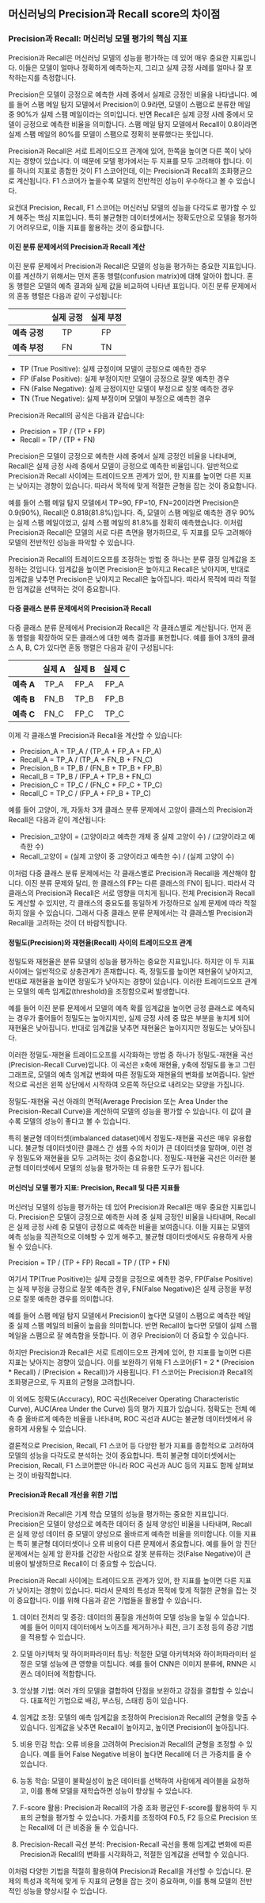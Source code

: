 ## 머신러닝의 Precision과 Recall score의 차이점 

### Precision과 Recall: 머신러닝 모델 평가의 핵심 지표

Precision과 Recall은 머신러닝 모델의 성능을 평가하는 데 있어 매우 중요한 지표입니다. 이들은 모델이 얼마나 정확하게 예측하는지, 그리고 실제 긍정 사례를 얼마나 잘 포착하는지를 측정합니다.

Precision은 모델이 긍정으로 예측한 사례 중에서 실제로 긍정인 비율을 나타냅니다. 예를 들어 스팸 메일 탐지 모델에서 Precision이 0.9라면, 모델이 스팸으로 분류한 메일 중 90%가 실제 스팸 메일이라는 의미입니다. 반면 Recall은 실제 긍정 사례 중에서 모델이 긍정으로 예측한 비율을 의미합니다. 스팸 메일 탐지 모델에서 Recall이 0.8이라면 실제 스팸 메일의 80%를 모델이 스팸으로 정확히 분류했다는 뜻입니다.

Precision과 Recall은 서로 트레이드오프 관계에 있어, 한쪽을 높이면 다른 쪽이 낮아지는 경향이 있습니다. 이 때문에 모델 평가에서는 두 지표를 모두 고려해야 합니다. 이를 하나의 지표로 종합한 것이 F1 스코어인데, 이는 Precision과 Recall의 조화평균으로 계산됩니다. F1 스코어가 높을수록 모델의 전반적인 성능이 우수하다고 볼 수 있습니다.

요컨대 Precision, Recall, F1 스코어는 머신러닝 모델의 성능을 다각도로 평가할 수 있게 해주는 핵심 지표입니다. 특히 불균형한 데이터셋에서는 정확도만으로 모델을 평가하기 어려우므로, 이들 지표를 활용하는 것이 중요합니다.


#### 이진 분류 문제에서의 Precision과 Recall 계산

이진 분류 문제에서 Precision과 Recall은 모델의 성능을 평가하는 중요한 지표입니다. 이를 계산하기 위해서는 먼저 혼동 행렬(confusion matrix)에 대해 알아야 합니다. 혼동 행렬은 모델의 예측 결과와 실제 값을 비교하여 나타낸 표입니다. 이진 분류 문제에서의 혼동 행렬은 다음과 같이 구성됩니다:

|                | 실제 긍정 | 실제 부정 |
|---------------:|:----------:|:----------:|
| **예측 긍정** |     TP     |     FP     |
| **예측 부정** |     FN     |     TN     |

- TP (True Positive): 실제 긍정이며 모델이 긍정으로 예측한 경우
- FP (False Positive): 실제 부정이지만 모델이 긍정으로 잘못 예측한 경우
- FN (False Negative): 실제 긍정이지만 모델이 부정으로 잘못 예측한 경우
- TN (True Negative): 실제 부정이며 모델이 부정으로 예측한 경우

Precision과 Recall의 공식은 다음과 같습니다:

- Precision = TP / (TP + FP)
- Recall = TP / (TP + FN)

Precision은 모델이 긍정으로 예측한 사례 중에서 실제 긍정인 비율을 나타내며, Recall은 실제 긍정 사례 중에서 모델이 긍정으로 예측한 비율입니다. 일반적으로 Precision과 Recall 사이에는 트레이드오프 관계가 있어, 한 지표를 높이면 다른 지표는 낮아지는 경향이 있습니다. 따라서 목적에 맞게 적절한 균형을 잡는 것이 중요합니다.

예를 들어 스팸 메일 탐지 모델에서 TP=90, FP=10, FN=20이라면 Precision은 0.9(90%), Recall은 0.818(81.8%)입니다. 즉, 모델이 스팸 메일로 예측한 경우 90%는 실제 스팸 메일이었고, 실제 스팸 메일의 81.8%를 정확히 예측했습니다. 이처럼 Precision과 Recall은 모델의 서로 다른 측면을 평가하므로, 두 지표를 모두 고려해야 모델의 전반적인 성능을 파악할 수 있습니다.

Precision과 Recall의 트레이드오프를 조정하는 방법 중 하나는 분류 결정 임계값을 조정하는 것입니다. 임계값을 높이면 Precision은 높아지고 Recall은 낮아지며, 반대로 임계값을 낮추면 Precision은 낮아지고 Recall은 높아집니다. 따라서 목적에 따라 적절한 임계값을 선택하는 것이 중요합니다.


#### 다중 클래스 분류 문제에서의 Precision과 Recall

다중 클래스 분류 문제에서 Precision과 Recall은 각 클래스별로 계산됩니다. 먼저 혼동 행렬을 확장하여 모든 클래스에 대한 예측 결과를 표현합니다. 예를 들어 3개의 클래스 A, B, C가 있다면 혼동 행렬은 다음과 같이 구성됩니다:

|                | 실제 A | 실제 B | 실제 C |
|---------------:|:-------:|:-------:|:-------:|
| **예측 A**    |   TP_A  |   FP_A  |   FP_A  |
| **예측 B**    |   FN_B  |   TP_B  |   FP_B  |
| **예측 C**    |   FN_C  |   FP_C  |   TP_C  |

이제 각 클래스별 Precision과 Recall을 계산할 수 있습니다:

- Precision_A = TP_A / (TP_A + FP_A + FP_A)
- Recall_A = TP_A / (TP_A + FN_B + FN_C)
- Precision_B = TP_B / (FN_B + TP_B + FP_B)
- Recall_B = TP_B / (FP_A + TP_B + FN_C)
- Precision_C = TP_C / (FN_C + FP_C + TP_C)
- Recall_C = TP_C / (FP_A + FP_B + TP_C)

예를 들어 고양이, 개, 자동차 3개 클래스 분류 문제에서 고양이 클래스의 Precision과 Recall은 다음과 같이 계산됩니다:

- Precision_고양이 = (고양이라고 예측한 개체 중 실제 고양이 수) / (고양이라고 예측한 수)
- Recall_고양이 = (실제 고양이 중 고양이라고 예측한 수) / (실제 고양이 수)

이처럼 다중 클래스 분류 문제에서는 각 클래스별로 Precision과 Recall을 계산해야 합니다. 이진 분류 문제와 달리, 한 클래스의 FP는 다른 클래스의 FN이 됩니다. 따라서 각 클래스의 Precision과 Recall은 서로 영향을 미치게 됩니다. 전체 Precision과 Recall도 계산할 수 있지만, 각 클래스의 중요도를 동일하게 가정하므로 실제 문제에 따라 적절하지 않을 수 있습니다. 그래서 다중 클래스 분류 문제에서는 각 클래스별 Precision과 Recall을 고려하는 것이 더 바람직합니다.


#### 정밀도(Precision)와 재현율(Recall) 사이의 트레이드오프 관계

정밀도와 재현율은 분류 모델의 성능을 평가하는 중요한 지표입니다. 하지만 이 두 지표 사이에는 일반적으로 상충관계가 존재합니다. 즉, 정밀도를 높이면 재현율이 낮아지고, 반대로 재현율을 높이면 정밀도가 낮아지는 경향이 있습니다. 이러한 트레이드오프 관계는 모델의 예측 임계값(threshold)을 조정함으로써 발생합니다.

예를 들어 이진 분류 문제에서 모델의 예측 확률 임계값을 높이면 긍정 클래스로 예측되는 경우가 줄어들어 정밀도는 높아지지만, 실제 긍정 사례 중 많은 부분을 놓치게 되어 재현율은 낮아집니다. 반대로 임계값을 낮추면 재현율은 높아지지만 정밀도는 낮아집니다.

이러한 정밀도-재현율 트레이드오프를 시각화하는 방법 중 하나가 정밀도-재현율 곡선(Precision-Recall Curve)입니다. 이 곡선은 x축에 재현율, y축에 정밀도를 놓고 그린 그래프로, 모델의 예측 임계값 변화에 따른 정밀도와 재현율의 변화를 보여줍니다. 일반적으로 곡선은 왼쪽 상단에서 시작하여 오른쪽 하단으로 내려오는 모양을 가집니다.

정밀도-재현율 곡선 아래의 면적(Average Precision 또는 Area Under the Precision-Recall Curve)을 계산하여 모델의 성능을 평가할 수 있습니다. 이 값이 클수록 모델의 성능이 좋다고 볼 수 있습니다.

특히 불균형 데이터셋(imbalanced dataset)에서 정밀도-재현율 곡선은 매우 유용합니다. 불균형 데이터셋이란 클래스 간 샘플 수의 차이가 큰 데이터셋을 말하며, 이런 경우 정밀도와 재현율을 모두 고려하는 것이 중요합니다. 정밀도-재현율 곡선은 이러한 불균형 데이터셋에서 모델의 성능을 평가하는 데 유용한 도구가 됩니다.


#### 머신러닝 모델 평가 지표: Precision, Recall 및 다른 지표들

머신러닝 모델의 성능을 평가하는 데 있어 Precision과 Recall은 매우 중요한 지표입니다. Precision은 모델이 긍정으로 예측한 사례 중 실제 긍정인 비율을 나타내며, Recall은 실제 긍정 사례 중 모델이 긍정으로 예측한 비율을 보여줍니다. 이들 지표는 모델의 예측 성능을 직관적으로 이해할 수 있게 해주고, 불균형 데이터셋에서도 유용하게 사용될 수 있습니다.

Precision = TP / (TP + FP)
Recall = TP / (TP + FN)

여기서 TP(True Positive)는 실제 긍정을 긍정으로 예측한 경우, FP(False Positive)는 실제 부정을 긍정으로 잘못 예측한 경우, FN(False Negative)은 실제 긍정을 부정으로 잘못 예측한 경우를 의미합니다.

예를 들어 스팸 메일 탐지 모델에서 Precision이 높다면 모델이 스팸으로 예측한 메일 중 실제 스팸 메일의 비율이 높음을 의미합니다. 반면 Recall이 높다면 모델이 실제 스팸 메일을 스팸으로 잘 예측함을 뜻합니다. 이 경우 Precision이 더 중요할 수 있습니다.

하지만 Precision과 Recall은 서로 트레이드오프 관계에 있어, 한 지표를 높이면 다른 지표는 낮아지는 경향이 있습니다. 이를 보완하기 위해 F1 스코어(F1 = 2 * (Precision * Recall) / (Precision + Recall))가 사용됩니다. F1 스코어는 Precision과 Recall의 조화평균으로, 두 지표의 균형을 고려합니다.

이 외에도 정확도(Accuracy), ROC 곡선(Receiver Operating Characteristic Curve), AUC(Area Under the Curve) 등의 평가 지표가 있습니다. 정확도는 전체 예측 중 올바르게 예측한 비율을 나타내며, ROC 곡선과 AUC는 불균형 데이터셋에서 유용하게 사용될 수 있습니다.

결론적으로 Precision, Recall, F1 스코어 등 다양한 평가 지표를 종합적으로 고려하여 모델의 성능을 다각도로 분석하는 것이 중요합니다. 특히 불균형 데이터셋에서는 Precision, Recall, F1 스코어뿐만 아니라 ROC 곡선과 AUC 등의 지표도 함께 살펴보는 것이 바람직합니다.


#### Precision과 Recall 개선을 위한 기법

Precision과 Recall은 기계 학습 모델의 성능을 평가하는 중요한 지표입니다. Precision은 모델이 양성으로 예측한 데이터 중 실제 양성인 비율을 나타내며, Recall은 실제 양성 데이터 중 모델이 양성으로 올바르게 예측한 비율을 의미합니다. 이들 지표는 특히 불균형 데이터셋이나 오류 비용이 다른 문제에서 중요합니다. 예를 들어 암 진단 문제에서는 실제 암 환자를 건강한 사람으로 잘못 분류하는 것(False Negative)이 큰 비용이 발생하므로 Recall이 더 중요할 수 있습니다.

Precision과 Recall 사이에는 트레이드오프 관계가 있어, 한 지표를 높이면 다른 지표가 낮아지는 경향이 있습니다. 따라서 문제의 특성과 목적에 맞게 적절한 균형을 잡는 것이 중요합니다. 이를 위해 다음과 같은 기법들을 활용할 수 있습니다.

1. 데이터 전처리 및 증강: 데이터의 품질을 개선하여 모델 성능을 높일 수 있습니다. 예를 들어 이미지 데이터에서 노이즈를 제거하거나 회전, 크기 조정 등의 증강 기법을 적용할 수 있습니다.

2. 모델 아키텍처 및 하이퍼파라미터 튜닝: 적절한 모델 아키텍처와 하이퍼파라미터 설정은 모델 성능에 큰 영향을 미칩니다. 예를 들어 CNN은 이미지 분류에, RNN은 시퀀스 데이터에 적합합니다.

3. 앙상블 기법: 여러 개의 모델을 결합하여 단점을 보완하고 강점을 결합할 수 있습니다. 대표적인 기법으로 배깅, 부스팅, 스태킹 등이 있습니다.

4. 임계값 조정: 모델의 예측 임계값을 조정하여 Precision과 Recall의 균형을 맞출 수 있습니다. 임계값을 낮추면 Recall이 높아지고, 높이면 Precision이 높아집니다.

5. 비용 민감 학습: 오류 비용을 고려하여 Precision과 Recall의 균형을 조정할 수 있습니다. 예를 들어 False Negative 비용이 높다면 Recall에 더 큰 가중치를 줄 수 있습니다.

6. 능동 학습: 모델이 불확실성이 높은 데이터를 선택하여 사람에게 레이블을 요청하고, 이를 통해 모델을 재학습하면 성능이 향상될 수 있습니다.

7. F-score 활용: Precision과 Recall의 가중 조화 평균인 F-score를 활용하여 두 지표의 균형을 평가할 수 있습니다. 가중치를 조정하여 F0.5, F2 등으로 Precision 또는 Recall에 더 큰 비중을 둘 수 있습니다.

8. Precision-Recall 곡선 분석: Precision-Recall 곡선을 통해 임계값 변화에 따른 Precision과 Recall의 변화를 시각화하고, 적절한 임계값을 선택할 수 있습니다.

이처럼 다양한 기법을 적절히 활용하여 Precision과 Recall을 개선할 수 있습니다. 문제의 특성과 목적에 맞게 두 지표의 균형을 잡는 것이 중요하며, 이를 통해 모델의 전반적인 성능을 향상시킬 수 있습니다.



